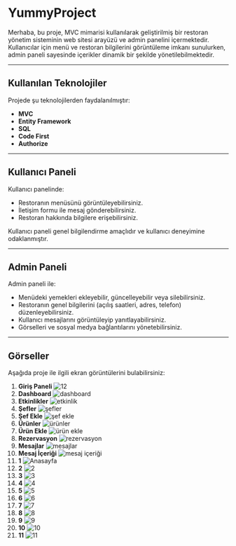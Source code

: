 # YummyProject
Merhaba, bu proje, MVC mimarisi kullanılarak geliştirilmiş bir restoran yönetim sisteminin web sitesi arayüzü ve admin panelini içermektedir. Kullanıcılar için menü ve restoran bilgilerini görüntüleme imkanı sunulurken, admin paneli sayesinde içerikler dinamik bir şekilde yönetilebilmektedir.  

---

## Kullanılan Teknolojiler  
Projede şu teknolojilerden faydalanılmıştır:  
- **MVC**  
- **Entity Framework**  
- **SQL**  
- **Code First**  
- **Authorize**  

---

## Kullanıcı Paneli  
Kullanıcı panelinde:  
- Restoranın menüsünü görüntüleyebilirsiniz.  
- İletişim formu ile mesaj gönderebilirsiniz.  
- Restoran hakkında bilgilere erişebilirsiniz.  

Kullanıcı paneli genel bilgilendirme amaçlıdır ve kullanıcı deneyimine odaklanmıştır.  

---

## Admin Paneli  
Admin paneli ile:  
- Menüdeki yemekleri ekleyebilir, güncelleyebilir veya silebilirsiniz.  
- Restoranın genel bilgilerini (açılış saatleri, adres, telefon) düzenleyebilirsiniz.  
- Kullanıcı mesajlarını görüntüleyip yanıtlayabilirsiniz.  
- Görselleri ve sosyal medya bağlantılarını yönetebilirsiniz.  

---

## Görseller  
Aşağıda proje ile ilgili ekran görüntülerini bulabilirsiniz:  

1) **Giriş Paneli**
![12](https://github.com/user-attachments/assets/b17c9bfc-cabf-4e50-ad18-b0dc36aba581)
2) **Dashboard**
   ![dashboard](https://github.com/user-attachments/assets/7b61f264-8455-4e15-abe4-9893696853fb)
3) **Etkinlikler**
   ![etkinlik](https://github.com/user-attachments/assets/38c24154-b469-48ed-a6d9-c73b714c62ab)
3) **Şefler**
   ![şefler](https://github.com/user-attachments/assets/61a2b5b0-bdc8-4665-bd94-561ddfdc2b89)
4) **Şef Ekle**
   ![şef ekle](https://github.com/user-attachments/assets/bee6ad37-2b6e-4b6f-b09e-5d25b9fae2bd)
5) **Ürünler**
   ![ürünler](https://github.com/user-attachments/assets/5ebf799a-21c9-4b1b-a97b-9ec4d1d1f6ac)
6) **Ürün Ekle**
   ![ürün ekle](https://github.com/user-attachments/assets/50eade42-86b9-48d7-b286-d4c73938d3a0)
7) **Rezervasyon**
   ![rezervasyon](https://github.com/user-attachments/assets/cb987145-0ceb-4764-ad0f-617a3d5b7d96)
8) **Mesajlar**
   ![mesajlar](https://github.com/user-attachments/assets/926a28f0-a313-4c68-966b-42f55f34b545)
9) **Mesaj İçeriği**
![mesaj içeriği](https://github.com/user-attachments/assets/fd39bf1b-5441-48ae-a4f3-1a5c70b2e51f)
10) **1**
    ![Anasayfa](https://github.com/user-attachments/assets/284b77da-fd44-4d9f-8610-cea43ad4a568)
12) **2**
    ![2](https://github.com/user-attachments/assets/c7d18f7d-3a98-44da-ab3e-f458f538025e)
13) **3**
    ![3](https://github.com/user-attachments/assets/bb9524a4-57e9-445d-9b81-756c398e1e3f)
14) **4**
    ![4](https://github.com/user-attachments/assets/6f7cbbed-38ea-47bf-b506-1efffd8d92aa)
15) **5**
    ![5](https://github.com/user-attachments/assets/30d0ffcd-3bcf-4819-9a95-7b7d5eb73f68)
16) **6**
    ![6](https://github.com/user-attachments/assets/11bff0cc-555c-449d-81ac-3df94ddd9d78)
17) **7**
    ![7](https://github.com/user-attachments/assets/44fb25db-7d0f-48cb-8c17-bcdcc42d1a82)
18) **8**
    ![8](https://github.com/user-attachments/assets/65f15ef0-0ff9-43a7-a39a-f9fda6a1d276)
19) **9**
    ![9](https://github.com/user-attachments/assets/46b66f56-0545-411e-a631-6c15c3b7378c)
20) **10**
    ![10](https://github.com/user-attachments/assets/0f00c0c2-8743-483f-ae02-8318d7adbeb6)
21) **11**
![11](https://github.com/user-attachments/assets/940e9ca7-6e3b-40b6-af4d-a08ded7364a2)

   

   



   
